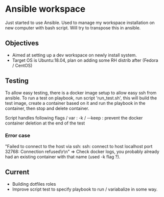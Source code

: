 # Ansible workspace

Just started to use Ansible. Used to manage my workspace installation on new computer with bash script.
Will try to transpose this in ansible.

## Objectives

- Aimed at setting up a dev workspace on newly install system.
- Target OS is Ubuntu:18.04, plan on adding some RH distrib after (Fedora / CentOS)

## Testing

To allow easy testing, there is a docker image setup to allow easy ssh from ansible.
To run a test on playbook, run script 'run_test.sh', this will build the test image, create a container based on it and run the playbook in the container, then stop and delete container.

Script handles following flags / var :
-k / --keep : prevent the docker container deletion at the end of the test

### Error case
"Failed to connect to the host via ssh: ssh: connect to host localhost port 32768: Connection refused\r\n"
=> Check docker logs, you probably already had an existing container with that name (used -k flag ?).

## Current
- Building dotfiles roles
- Improve script test to specify playbook to run / variabalize in some way.
